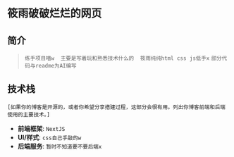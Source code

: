# `筱雨破破烂烂的网页`

## 简介

> `练手项目喵w  主要是写着玩和熟悉技术什么的  筱雨纯纯html css js低手x`
> `部分代码与readme为AI编写`

## 技术栈

`[如果你的博客是开源的，或者你希望分享搭建过程，这部分会很有用。列出你博客前端和后端使用的主要技术。]`

*   **前端框架**: `NextJS`
*   **UI/样式**: `css自己手敲的w`
*   **后端服务**: `暂时不知道要不要后端x`